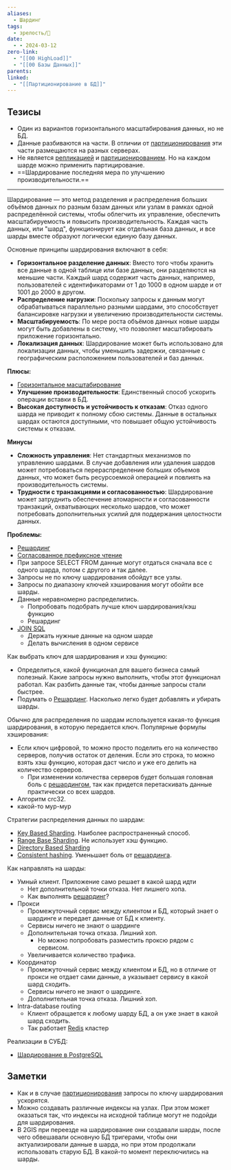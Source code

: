 ```yaml
---
aliases:
  - Шардинг
tags:
  - зрелость/🌱
date:
  - - 2024-03-12
zero-link:
  - "[[00 HighLoad]]"
  - "[[00 Базы Данных]]"
parents: 
linked:
  - "[[Партиционирование в БД]]"
---
```

## Тезисы
- Один из вариантов горизонтального масштабирования данных, но не БД.
- Данные разбиваются на части. В отличии от [партиционирования](Партиционирование%20в%20БД.md) эти части размещаются на разных серверах.
- Не является [репликацией](_inbox/Репликация.md) и [партиционированием](Партиционирование%20в%20БД.md). Но на каждом шарде можно применить партицирование.
- ==Шардирование последняя мера по улучшению производительности.==
***

Шардирование — это метод разделения и распределения больших объёмов данных по разным базам данных или узлам в рамках одной распределённой системы, чтобы облегчить их управление, обеспечить масштабируемость и повысить производительность. Каждая часть данных, или "шард", функционирует как отдельная база данных, и все шарды вместе образуют логически единую базу данных.

Основные принципы шардирования включают в себя:
- **Горизонтальное разделение данных**: Вместо того чтобы хранить все данные в одной таблице или базе данных, они разделяются на меньшие части. Каждый шард содержит часть данных, например, пользователей с идентификаторами от 1 до 1000 в одном шарде и от 1001 до 2000 в другом.
- **Распределение нагрузки**: Поскольку запросы к данным могут обрабатываться параллельно разными шардами, это способствует балансировке нагрузки и увеличению производительности системы.
- **Масштабируемость**: По мере роста объёмов данных новые шарды могут быть добавлены в систему, что позволяет масштабировать приложение горизонтально.
- **Локализация данных**: Шардирование может быть использовано для локализации данных, чтобы уменьшить задержки, связанные с географическим расположением пользователей и баз данных.

**Плюсы:**
- [Горизонтальное масштабирование](Горизонтальное%20масштабирование.md)
- **Улучшение производительности**: Единственный способ ускорить операции вставки в БД.
- **Высокая доступность и устойчивость к отказам**: Отказ одного шарда не приводит к полному сбою системы. Данные в остальных шардах остаются доступными, что повышает общую устойчивость системы к отказам.

**Минусы**
- **Сложность управления**: Нет стандартных механизмов по управлению шардами. В случае добавления или удаления шардов может потребоваться перераспределение больших объемов данных, что может быть ресурсоемкой операцией и повлиять на производительность системы.
- **Трудности с транзакциями и согласованностью**: Шардирование может затруднить обеспечение атомарности и согласованности транзакций, охватывающих несколько шардов, что может потребовать дополнительных усилий для поддержания целостности данных.

**Проблемы:**
- [Решардинг](Решардинг.md)
- [Согласованное префиксное чтение](Согласованное%20префиксное%20чтение.md)
- При запросе SELECT FROM данные могут отдаться сначала все с одного шарда, потом с другого и так далее.
- Запросы не по ключу шардирования обойдут все узлы.
- Запросы по диапазону ключей хэширования могут обойти все шарды.
- Данные неравномерно распределились.
	- Попробовать подобрать лучше ключ шардирования/кэш функцию
	- Решардинг
- [JOIN SQL](JOIN%20SQL.md)
	- Держать нужные данные на одном шарде
	- Делать вычисления в одном сервисе

Как выбрать ключ для шардирования и хэш функцию:
- Определиться, какой функционал для вашего бизнеса самый полезный. Какие запросы нужно выполнить, чтобы этот функционал работал. Как разбить данные так, чтобы данные запросы стали быстрее.
- Подумать о [Решардинг](Решардинг.md). Насколько легко будет добавлять и убирать шарды.

Обычно для распределения по шардам используется какая-то функция шардирования, в которую передается ключ. Популярные формулы хэширования:
- Если ключ цифровой, то можно просто поделить его на количество серверов, получив остаток от деления. Если это строка, то можно взять хэш функцию, которая даст число и уже его делить на количество серверов.
	- При изменении количества серверов будет большая головная боль с [решардингом](Решардинг.md), так как придется перетаскивать данные практически со всех шардов.
- Алгоритм crc32.
- какой-то мур-мур

Стратегии распределения данных по шардам:
- [Key Based Sharding](Key%20Based%20Sharding.md). Наиболее распространенный способ.
- [Range Base Sharding](Range%20Base%20Sharding.md). Не использует хэш функцию.
- [Directory Based Sharding](Directory%20Based%20Sharding.md)
- [Consistent hashing](Consistent%20hashing.md). Уменьшает боль от [решардинга](Решардинг.md).


Как направлять на шарды:
- Умный клиент. Приложение само решает в какой шард идти
	- Нет дополнительной точки отказа. Нет лишнего хопа.
	- Как выполнять [решардинг](Решардинг.md)?
- Прокси
	- Промежуточный сервис между клиентом и БД, который знает о шардинге и передает данные от БД к клиенту.
	- Сервисы ничего не знают о шардинге
	- Дополнительная точка отказа. Лишний хоп.
		- Но можно попробовать разместить проксю рядом с сервисом.
	- Увеличивается количество трафика.
- Координатор
	- Промежуточный сервис между клиентом и БД, но в отличие от прокси не отдает сами данные, а указывает сервису в какой шард сходить.
	- Сервисы ничего не знают о шардинге.
	- Дополнительная точка отказа. Лишний хоп.
- Intra-database routing
	- Клиент обращается к любому шарду БД, а он уже знает в какой шард сходить.
	- Так работает [Redis](Redis.md) кластер 

Реализации в СУБД:
- [Шардирование в PostgreSQL](Шардирование%20в%20PostgreSQL.md)
## Заметки
- Как и в случае [партиционирования](Партиционирование%20в%20БД.md) запросы по ключу шардирования ускорятся.
- Можно создавать различные индексы на узлах. При этом может оказаться так, что индексы на исходной таблице могут не подойди для шардирования.
- В 2GIS при переезде на шардирование они создавали шарды, после чего обвешавали основную БД тригерами, чтобы они актуализировали данные в шарда, но при этом продолжали использовать старую БД. В какой-то момент переключились на шарды.